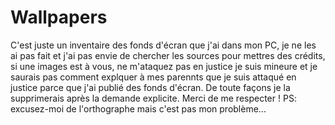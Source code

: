 # Wallpapers

C'est juste un inventaire des fonds d'écran que j'ai dans mon PC, je ne les ai pas fait et j'ai pas envie de chercher les sources pour mettres des crédits, si une images est à vous, ne m'ataquez pas en justice je suis mineure et je saurais pas comment explquer à mes parennts que je suis attaqué en justice parce que j'ai publié des fonds d'écran. De toute façons je la supprimerais après la demande explicite. Merci de me respecter !
PS: excusez-moi de l'orthographe mais c'est pas mon problème...
